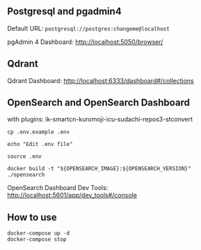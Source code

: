 ## Postgresql and pgadmin4

Default URL: `postgresql://postgres:changeme@localhost`

pgAdmin 4 Dashboard: [http://localhost:5050/browser/](http://localhost:5050/browser/)

## Qdrant

Qdrant Dashboard: [http://localhost:6333/dashboard#/collections](http://localhost:6333/dashboard#/collections)

## OpenSearch and OpenSearch Dashboard

with plugins: ik-smartcn-kuromoji-icu-sudachi-repos3-stconvert

```shell
cp .env.example .env

echo "Edit .env file"

source .env

docker build -t "${OPENSEARCH_IMAGE}:${OPENSEARCH_VERSION}" ./opensearch
```

OpenSearch Dashboard Dev Tools: [http://localhost:5601/app/dev_tools#/console](http://localhost:5601/app/dev_tools#/console)


## How to use

```shell
docker-compose up -d
docker-compose stop
```
